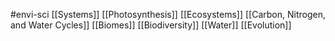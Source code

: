 #envi-sci 
[[Systems]]
[[Photosynthesis]]
[[Ecosystems]]
[[Carbon, Nitrogen, and Water Cycles]]
[[Biomes]]
[[Biodiversity]]
[[Water]]
[[Evolution]]
